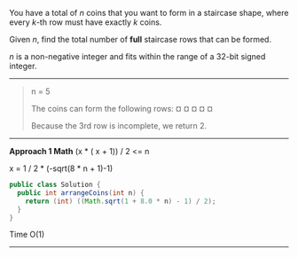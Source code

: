 You have a total of *n* coins that you want to form in a staircase shape, where every *k*-th row must have exactly *k* coins.

Given *n*, find the total number of **full** staircase rows that can be formed.

*n* is a non-negative integer and fits within the range of a 32-bit signed integer.

---

> n = 5
>
> The coins can form the following rows:
> ¤
> ¤ ¤
> ¤ ¤
>
> Because the 3rd row is incomplete, we return 2.

---

**Approach 1 Math**
(x * ( x + 1)) / 2 <= n

x = 1 / 2 * (-sqrt(8 * n + 1)-1)

```java
public class Solution { 
  public int arrangeCoins(int n) { 
    return (int) ((Math.sqrt(1 + 8.0 * n) - 1) / 2); 
  } 
} 
```

Time O(1)

---


